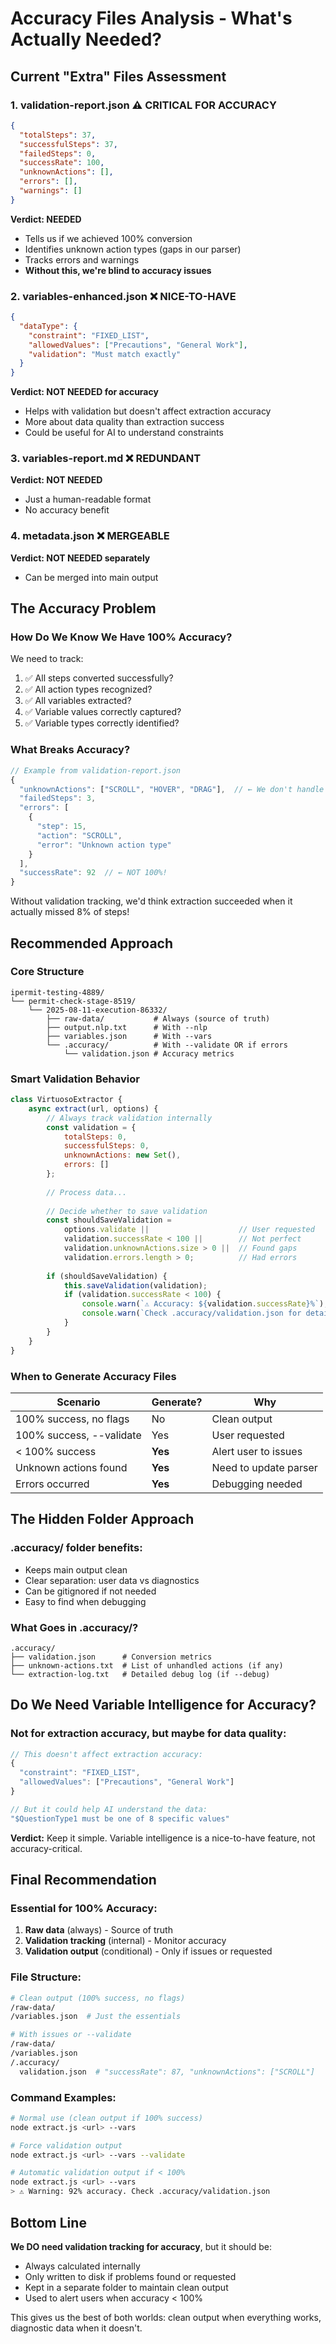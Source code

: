 # Accuracy Files Analysis - What's Actually Needed?

## Current "Extra" Files Assessment

### 1. validation-report.json ⚠️ CRITICAL FOR ACCURACY
```json
{
  "totalSteps": 37,
  "successfulSteps": 37,
  "failedSteps": 0,
  "successRate": 100,
  "unknownActions": [],
  "errors": [],
  "warnings": []
}
```
**Verdict: NEEDED**
- Tells us if we achieved 100% conversion
- Identifies unknown action types (gaps in our parser)
- Tracks errors and warnings
- **Without this, we're blind to accuracy issues**

### 2. variables-enhanced.json ❌ NICE-TO-HAVE
```json
{
  "dataType": {
    "constraint": "FIXED_LIST",
    "allowedValues": ["Precautions", "General Work"],
    "validation": "Must match exactly"
  }
}
```
**Verdict: NOT NEEDED for accuracy**
- Helps with validation but doesn't affect extraction accuracy
- More about data quality than extraction success
- Could be useful for AI to understand constraints

### 3. variables-report.md ❌ REDUNDANT
**Verdict: NOT NEEDED**
- Just a human-readable format
- No accuracy benefit

### 4. metadata.json ❌ MERGEABLE
**Verdict: NOT NEEDED separately**
- Can be merged into main output

## The Accuracy Problem

### How Do We Know We Have 100% Accuracy?

We need to track:
1. ✅ All steps converted successfully?
2. ✅ All action types recognized?
3. ✅ All variables extracted?
4. ✅ Variable values correctly captured?
5. ✅ Variable types correctly identified?

### What Breaks Accuracy?

```javascript
// Example from validation-report.json
{
  "unknownActions": ["SCROLL", "HOVER", "DRAG"],  // ← We don't handle these!
  "failedSteps": 3,
  "errors": [
    {
      "step": 15,
      "action": "SCROLL",
      "error": "Unknown action type"
    }
  ],
  "successRate": 92  // ← NOT 100%!
}
```

Without validation tracking, we'd think extraction succeeded when it actually missed 8% of steps!

## Recommended Approach

### Core Structure
```
ipermit-testing-4889/
└── permit-check-stage-8519/
    └── 2025-08-11-execution-86332/
        ├── raw-data/           # Always (source of truth)
        ├── output.nlp.txt      # With --nlp
        ├── variables.json      # With --vars
        └── .accuracy/          # With --validate OR if errors
            └── validation.json # Accuracy metrics
```

### Smart Validation Behavior

```javascript
class VirtuosoExtractor {
    async extract(url, options) {
        // Always track validation internally
        const validation = {
            totalSteps: 0,
            successfulSteps: 0,
            unknownActions: new Set(),
            errors: []
        };
        
        // Process data...
        
        // Decide whether to save validation
        const shouldSaveValidation = 
            options.validate ||                    // User requested
            validation.successRate < 100 ||        // Not perfect
            validation.unknownActions.size > 0 ||  // Found gaps
            validation.errors.length > 0;          // Had errors
        
        if (shouldSaveValidation) {
            this.saveValidation(validation);
            if (validation.successRate < 100) {
                console.warn(`⚠️ Accuracy: ${validation.successRate}%`);
                console.warn(`Check .accuracy/validation.json for details`);
            }
        }
    }
}
```

### When to Generate Accuracy Files

| Scenario | Generate? | Why |
|----------|-----------|-----|
| 100% success, no flags | No | Clean output |
| 100% success, --validate | Yes | User requested |
| < 100% success | **Yes** | Alert user to issues |
| Unknown actions found | **Yes** | Need to update parser |
| Errors occurred | **Yes** | Debugging needed |

## The Hidden Folder Approach

### .accuracy/ folder benefits:
- Keeps main output clean
- Clear separation: user data vs diagnostics
- Can be gitignored if not needed
- Easy to find when debugging

### What Goes in .accuracy/?

```
.accuracy/
├── validation.json      # Conversion metrics
├── unknown-actions.txt  # List of unhandled actions (if any)
└── extraction-log.txt   # Detailed debug log (if --debug)
```

## Do We Need Variable Intelligence for Accuracy?

### Not for extraction accuracy, but maybe for data quality:

```javascript
// This doesn't affect extraction accuracy:
{
  "constraint": "FIXED_LIST",
  "allowedValues": ["Precautions", "General Work"]
}

// But it could help AI understand the data:
"$QuestionType1 must be one of 8 specific values"
```

**Verdict:** Keep it simple. Variable intelligence is a nice-to-have feature, not accuracy-critical.

## Final Recommendation

### Essential for 100% Accuracy:
1. **Raw data** (always) - Source of truth
2. **Validation tracking** (internal) - Monitor accuracy
3. **Validation output** (conditional) - Only if issues or requested

### File Structure:
```bash
# Clean output (100% success, no flags)
/raw-data/
/variables.json  # Just the essentials

# With issues or --validate
/raw-data/
/variables.json
/.accuracy/
  validation.json  # "successRate": 87, "unknownActions": ["SCROLL"]
```

### Command Examples:
```bash
# Normal use (clean output if 100% success)
node extract.js <url> --vars

# Force validation output
node extract.js <url> --vars --validate

# Automatic validation output if < 100%
node extract.js <url> --vars
> ⚠️ Warning: 92% accuracy. Check .accuracy/validation.json
```

## Bottom Line

**We DO need validation tracking for accuracy**, but it should be:
- Always calculated internally
- Only written to disk if problems found or requested
- Kept in a separate folder to maintain clean output
- Used to alert users when accuracy < 100%

This gives us the best of both worlds: clean output when everything works, diagnostic data when it doesn't.